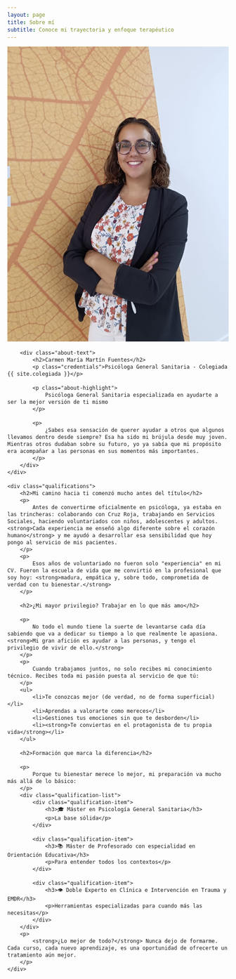 ```yaml
---
layout: page
title: Sobre mí
subtitle: Conoce mi trayectoria y enfoque terapéutico
---
```


<div class="about-content">
    <div class="about-intro">
        <img src="/assets/img/carmen-foto-2.jpg" alt="Carmen María Martín" class="about-photo">

        <div class="about-text">
            <h2>Carmen María Martín Fuentes</h2>
            <p class="credentials">Psicóloga General Sanitaria - Colegiada {{ site.colegiada }}</p>

            <p class="about-highlight">
                Psicóloga General Sanitaria especializada en ayudarte a ser la mejor versión de ti mismo
            </p>

            <p>
                ¿Sabes esa sensación de querer ayudar a otros que algunos llevamos dentro desde siempre? Esa ha sido mi brújula desde muy joven. Mientras otros dudaban sobre su futuro, yo ya sabía que mi propósito era acompañar a las personas en sus momentos más importantes.
            </p>
        </div>
    </div>

    <div class="qualifications">
        <h2>Mi camino hacia ti comenzó mucho antes del título</h2>
        <p>
            Antes de convertirme oficialmente en psicóloga, ya estaba en las trincheras: colaborando con Cruz Roja, trabajando en Servicios Sociales, haciendo voluntariados con niños, adolescentes y adultos. <strong>Cada experiencia me enseñó algo diferente sobre el corazón humano</strong> y me ayudó a desarrollar esa sensibilidad que hoy pongo al servicio de mis pacientes.
        </p>
        <p>
            Esos años de voluntariado no fueron solo "experiencia" en mi CV. Fueron la escuela de vida que me convirtió en la profesional que soy hoy: <strong>madura, empática y, sobre todo, comprometida de verdad con tu bienestar.</strong>
        </p>

        <h2>¿Mi mayor privilegio? Trabajar en lo que más amo</h2>
        
        <p>
            No todo el mundo tiene la suerte de levantarse cada día sabiendo que va a dedicar su tiempo a lo que realmente le apasiona. <strong>Mi gran afición es ayudar a las personas, y tengo el privilegio de vivir de ello.</strong>
        </p>
        <p>
            Cuando trabajamos juntos, no solo recibes mi conocimiento técnico. Recibes toda mi pasión puesta al servicio de que tú:
        </p>
        <ul>
            <li>Te conozcas mejor (de verdad, no de forma superficial)</li>
            <li>Aprendas a valorarte como mereces</li>
            <li>Gestiones tus emociones sin que te desborden</li>
            <li><strong>Te conviertas en el protagonista de tu propia vida</strong></li>
        </ul>

        <h2>Formación que marca la diferencia</h2>

        <p>
            Porque tu bienestar merece lo mejor, mi preparación va mucho más allá de lo básico:
        </p>
        <div class="qualification-list">
            <div class="qualification-item">
                <h3>🎓 Máster en Psicología General Sanitaria</h3>
                <p>La base sólida</p>
            </div>

            <div class="qualification-item">
                <h3>📚 Máster de Profesorado con especialidad en Orientación Educativa</h3>
                <p>Para entender todos los contextos</p>
            </div>

            <div class="qualification-item">
                <h3>👁️ Doble Experto en Clínica e Intervención en Trauma y EMDR</h3>
                <p>Herramientas especializadas para cuando más las necesitas</p>
            </div>
        </div>
        <p>
            <strong>¿Lo mejor de todo?</strong> Nunca dejo de formarme. Cada curso, cada nuevo aprendizaje, es una oportunidad de ofrecerte un tratamiento aún mejor.
        </p>
    </div>
</div>
